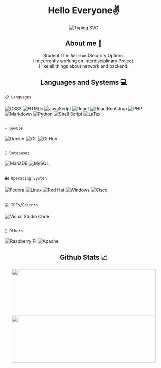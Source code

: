 <h1 align="center">Hello Everyone✌️</h1>
<div align="center">
  
  ![Typing SVG](https://readme-typing-svg.herokuapp.com?font=ROBOT&size=25&color=39FF14&background=000000&center=true&vCenter=true&width=490&lines=%3E+Welcome+to+my+GitHub+profile...!)
  
</div>
<h2 align="center">About me 💭</h2>

<div align="center" id="global_informations_div">

  Student IT in `Belgium` (Security Option). <br>
  I’m currently working on Interdisciplinary Project.  <br>
  I like all things about network and backend.
  
</div>

<h2 align="center">Languages and Systems 💻</h2>

<div id="skills" >

```📋 Languages ``` <br><br>
    ![CSS3](https://img.shields.io/badge/css3-%231572B6.svg?style=for-the-badge&logo=css3&logoColor=white)
    ![HTML5](https://img.shields.io/badge/html5-%23E34F26.svg?style=for-the-badge&logo=html5&logoColor=white)
    ![JavaScript](https://img.shields.io/badge/JavaScript-F7DF1E?style=for-the-badge&logo=javascript&logoColor=black)
    ![React](https://img.shields.io/badge/React-61DAFB?style=for-the-badge&logo=react&logoColor=white)
    ![ReactBootstrap](https://img.shields.io/badge/React--Bootstrap-41E0FD?style=for-the-badge&logo=react-bootstrap&logoColor=white)
    ![PHP](https://img.shields.io/badge/php-%23777BB4.svg?style=for-the-badge&logo=php&logoColor=white)
    ![Markdown](https://img.shields.io/badge/markdown-%23000000.svg?style=for-the-badge&logo=markdown&logoColor=white)
    ![Python](https://img.shields.io/badge/python-3670A0?style=for-the-badge&logo=python&logoColor=ffdd54)
    ![Shell Script](https://img.shields.io/badge/shell_script-%23121011.svg?style=for-the-badge&logo=gnu-bash&logoColor=white)
    ![LaTex](https://img.shields.io/badge/LaTex-008080?style=for-the-badge&logo=latex&logoColor=white)
    
<br>```♾️ DevOps``` <br><br>
    ![Docker](https://img.shields.io/badge/docker-%230db7ed.svg?style=for-the-badge&logo=docker&logoColor=white)
    ![Git](https://img.shields.io/badge/git-%23F05033.svg?style=for-the-badge&logo=git&logoColor=white)
    ![GitHub](https://img.shields.io/badge/github-%23121011.svg?style=for-the-badge&logo=github&logoColor=white)
    
<br>```💾 Databases``` <br><br>
    ![MariaDB](https://img.shields.io/badge/MariaDB-003545?style=for-the-badge&logo=mariadb&logoColor=white) 
    ![MySQL](https://img.shields.io/badge/mysql-%2300f.svg?style=for-the-badge&logo=mysql&logoColor=white)
    
<br>```🎛️ Operating Systen``` <br><br>
    ![Fedora](https://img.shields.io/badge/Fedora-294172?style=for-the-badge&logo=fedora&logoColor=white)
    ![Linux](https://img.shields.io/badge/Linux-FCC624?style=for-the-badge&logo=linux&logoColor=black)
    ![Red Hat](https://img.shields.io/badge/Red%20Hat-EE0000?style=for-the-badge&logo=redhat&logoColor=white)
    ![Windows](https://img.shields.io/badge/Windows-0078D6?style=for-the-badge&logo=windows&logoColor=white)
    ![Cisco](https://img.shields.io/badge/Cisco-1BA0D7?style=for-the-badge&logo=cisco&logoColor=white)
    
<br>```💻 IDEs/Editors``` <br><br>
    ![Visual Studio Code](https://img.shields.io/badge/Visual%20Studio%20Code-0078d7.svg?style=for-the-badge&logo=visual-studio-code&logoColor=white)
    
<br>```🥅 Others``` <br><br>
    ![Raspberry Pi](https://img.shields.io/badge/-RaspberryPi-C51A4A?style=for-the-badge&logo=Raspberry-Pi)
    ![Apache](https://img.shields.io/badge/apache-%23D42029.svg?style=for-the-badge&logo=apache&logoColor=white)

</div>

<h2 align="center">Github Stats 📈</h2>

<div align="center" id="stats">
<img width="460" height="150" src="https://github-readme-stats.vercel.app/api/top-langs?username=maximilien-bruyere&show_icons=true&locale=en&layout=compact&theme=tokyonight"/460/300">
<img width="460" height="150" src="https://github-readme-streak-stats.herokuapp.com/?user=maximilien-bruyere&theme=tokyonight&&fire=FF801F&currStreakNum=FFBE69&currStreakLabel=FFBE69"/460/300">
</div>

<br>
